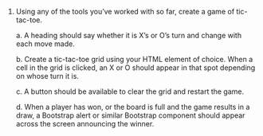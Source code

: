 1. Using any of the tools you’ve worked with so far, create a game of tic-tac-toe.

    a. A heading should say whether it is X’s or O’s turn and change with each move made.

    b. Create a tic-tac-toe grid using your HTML element of choice. When a cell in the grid is clicked, an X or O should appear in that spot depending on whose turn it is.

    c. A button should be available to clear the grid and restart the game.
    
    d. When a player has won, or the board is full and the game results in a draw, a Bootstrap alert or similar Bootstrap component should appear across the screen announcing the winner.
